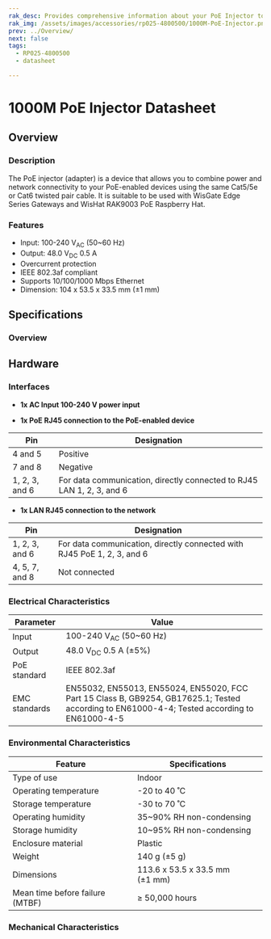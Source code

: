 ```yaml
---
rak_desc: Provides comprehensive information about your PoE Injector to help you use it. This information includes technical specifications, characteristics, and requirements.
rak_img: /assets/images/accessories/rp025-4800500/1000M-PoE-Injector.png
prev: ../Overview/
next: false
tags:
  - RP025-4800500
  - datasheet

---
```


# 1000M PoE Injector Datasheet

## Overview

### Description

The PoE injector (adapter) is a device that allows you to combine power and network connectivity to your PoE-enabled devices using the same Cat5/5e or Cat6 twisted pair cable. It is suitable to be used with WisGate Edge Series Gateways and WisHat RAK9003 PoE Raspberry Hat.

### Features

- Input: 100-240&nbsp;V<sub>AC</sub> (50~60&nbsp;Hz)
- Output: 48.0&nbsp;V<sub>DC</sub> 0.5&nbsp;A 
- Overcurrent protection
- IEEE 802.3af compliant 
- Supports 10/100/1000&nbsp;Mbps Ethernet
- Dimension: 104 x 53.5 x 33.5&nbsp;mm (±1&nbsp;mm)


## Specifications

### Overview

<rk-img
  src="/assets/images/accessories/rp025-4800500/1.1000m-poe-injector.png"
  width="50%"
  caption="100m PoE Injector overview"
/>

## Hardware

### Interfaces

- <b> 1x AC Input 100-240&nbsp;V power input </b>


<rk-img
  src="/assets/images/accessories/rp025-4800500/2.power-input.png"
  width="60%"
  caption="Power input interface"
/>


- <b> 1x PoE RJ45 connection to the PoE-enabled device </b>


<rk-img
  src="/assets/images/accessories/rp025-4800500/3.rj45-poe-lan.png"
  width="50%"
  caption="RJ45 PoE and LAN interface and pins"
/>



| Pin            | Designation                                                           |
| -------------- | --------------------------------------------------------------------- |
| 4 and 5        | Positive                                                              |
| 7 and 8        | Negative                                                              |
| 1, 2, 3, and 6 | For data communication, directly connected to RJ45 LAN 1, 2, 3, and 6 |



- <b> 1x LAN RJ45 connection to the network </b> 


| Pin            | Designation                                                             |
| -------------- | ----------------------------------------------------------------------- |
| 1, 2, 3, and 6 | For data communication, directly connected with RJ45 PoE 1, 2, 3, and 6 |
| 4, 5, 7, and 8 | Not connected                                                           |


### Electrical Characteristics

| Parameter     | Value                                                                                                                                        |
| ------------- | -------------------------------------------------------------------------------------------------------------------------------------------- |
| Input         | 100-240&nbsp;V<sub>AC</sub> (50~60&nbsp;Hz)                                                                                                  |
| Output        | 48.0&nbsp;V<sub>DC</sub> 0.5&nbsp;A (±5%)                                                                                                    |
| PoE standard  | IEEE 802.3af                                                                                                                                 |
| EMC standards | EN55032, EN55013, EN55024, EN55020, FCC Part 15 Class B, GB9254, GB17625.1; Tested according to EN61000-4-4; Tested according to EN61000-4-5 |

### Environmental Characteristics

| Feature                         | Specifications                           |
| ------------------------------- | ---------------------------------------- |
| Type of use                     | Indoor                                   |
| Operating temperature           | -20 to 40&nbsp;˚C                        |
| Storage temperature             | -30 to 70&nbsp;˚C                        |
| Operating humidity              | 35~90% RH non-condensing                 |
| Storage humidity                | 10~95% RH non-condensing                 |
| Enclosure material              | Plastic                                  |
| Weight                          | 140&nbsp;g (±5&nbsp;g)                   |
| Dimensions                      | 113.6 x 53.5 x 33.5&nbsp;mm (±1&nbsp;mm) |
| Mean time before failure (MTBF) | ≥ 50,000&nbsp;hours                      |


### Mechanical Characteristics

<rk-img
  src="/assets/images/accessories/rp025-4800500/4.dimensions.png"
  width="80%"
  caption="Mechanical Dimensions"
/>